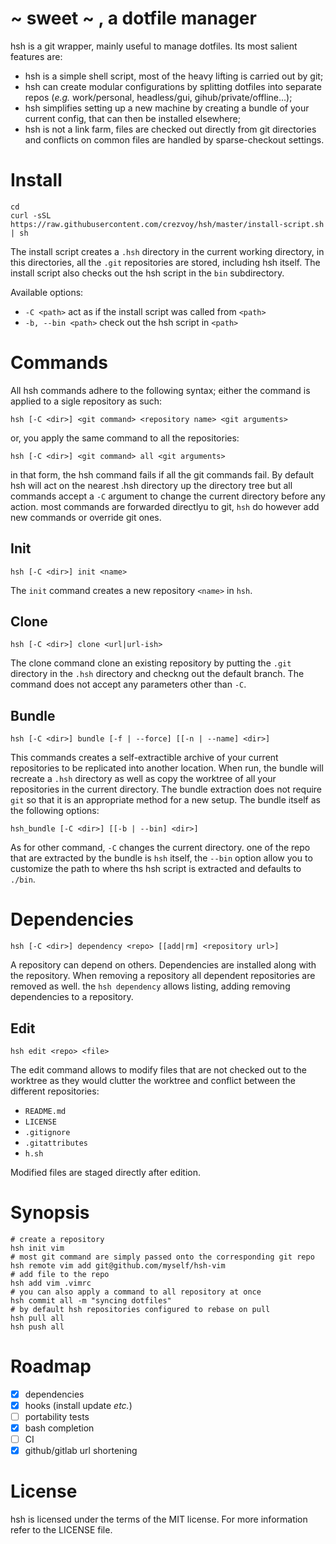 # ~ sweet ~ , a dotfile manager

hsh is a git wrapper, mainly useful to manage dotfiles.
Its most salient features are:

 - hsh is a simple shell script, most of the heavy lifting is carried out by git;
 - hsh can create modular configurations by splitting dotfiles into separate
   repos (*e.g.* work/personal, headless/gui, gihub/private/offline...);
 - hsh simplifies setting up a new machine by creating a bundle of your current
   config, that can then be installed elsewhere;
 - hsh is not a link farm, files are checked out directly from git directories
   and conflicts on common files are handled by sparse-checkout settings. 


# Install

    cd
    curl -sSL https://raw.githubusercontent.com/crezvoy/hsh/master/install-script.sh | sh

The install script creates a `.hsh` directory in the current working directory,
in this directories, all the `.git` repositories are stored, including hsh
itself. The install script also checks out the hsh script in the `bin`
subdirectory.

Available options:
 - `-C <path>` act as if the install script was called from `<path>`
 - `-b, --bin <path>` check out the hsh script in `<path>`


# Commands

All hsh commands adhere to the following syntax; either the command is applied
to a sigle repository as such:
    
    hsh [-C <dir>] <git command> <repository name> <git arguments>

or, you apply the same command to all the repositories:

    hsh [-C <dir>] <git command> all <git arguments>

in that form, the hsh command fails if all the git commands fail.  By default
hsh will act on the nearest .hsh directory up the directory tree but all
commands accept a `-C` argument to change the current directory before any
action. most commands are forwarded directlyu to git, `hsh` do however add new
commands or override git ones.


## Init

    hsh [-C <dir>] init <name>

The `init` command creates a new repository `<name>` in `hsh`.


## Clone

    hsh [-C <dir>] clone <url|url-ish>

The clone command clone an existing repository by putting the `.git` directory
in the `.hsh` directory and checkng out the default branch. The command does not
accept any parameters other than `-C`.


## Bundle

    hsh [-C <dir>] bundle [-f | --force] [[-n | --name] <dir>]

This commands creates a self-extractible archive of your current repositories
to be replicated into another location. When run, the bundle will recreate a
`.hsh` directory as well as copy the worktree of all your repositories in the
current directory. The bundle extraction does not require `git` so that it is
an appropriate method for a new setup. The bundle itself as the following
options:

    hsh_bundle [-C <dir>] [[-b | --bin] <dir>]

As for other command, `-C` changes the current directory. one of the repo that
are extracted by the bundle is `hsh` itself, the `--bin` option allow you to
customize the path to where ths hsh script is extracted and defaults to `./bin`.


# Dependencies

    hsh [-C <dir>] dependency <repo> [[add|rm] <repository url>]

A repository can depend on others. Dependencies are installed along with the
repository. When removing a repository all dependent repositories are removed
as well. the `hsh dependency` allows listing, adding removing dependencies to a
repository.

## Edit

    hsh edit <repo> <file>

The edit command allows to modify files that are not checked out to the
worktree as they would clutter the worktree and conflict between the different
repositories:

- `README.md`
- `LICENSE`
- `.gitignore`
- `.gitattributes`
- `h.sh`

Modified files are staged directly after edition.

# Synopsis

    # create a repository 
    hsh init vim
    # most git command are simply passed onto the corresponding git repo
    hsh remote vim add git@github.com/myself/hsh-vim
    # add file to the repo
    hsh add vim .vimrc
    # you can also apply a command to all repository at once
    hsh commit all -m "syncing dotfiles"
    # by default hsh repositories configured to rebase on pull
    hsh pull all
    hsh push all


# Roadmap

 - [x] dependencies
 - [x] hooks (install update *etc.*)
 - [ ] portability tests
 - [x] bash completion
 - [ ] CI
 - [x] github/gitlab url shortening

# License

hsh is licensed under the terms of the MIT license. For more information refer to the LICENSE file.
